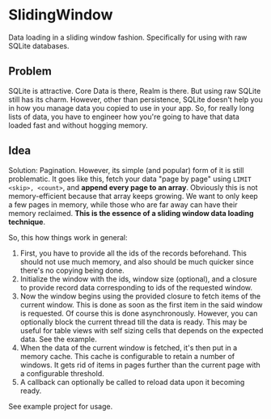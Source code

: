 # SlidingWindow
Data loading in a sliding window fashion. Specifically for using with raw SQLite databases.

## Problem
SQLite is attractive. Core Data is there, Realm is there. But using raw SQLite still has its charm.
However, other than persistence, SQLite doesn't help you in how you manage data you copied to use in your app.
So, for really long lists of data, you have to engineer how you're going to have that data loaded fast and without hogging memory.

## Idea
Solution: Pagination. However, its simple (and popular) form of it is still problematic.
It goes like this, fetch your data "page by page" using `LIMIT <skip>, <count>`, and **append every page to an array**. Obviously this is not memory-efficient because that array keeps growing. We want to only keep a few pages in memory, while those who are far away can have their memory reclaimed.
**This is the essence of a sliding window data loading technique**.

So, this how things work in general:
1. First, you have to provide all the ids of the records beforehand. This should not use much memory, and also should be much quicker since there's no copying being done.
2. Initialize the window with the ids, window size (optional), and a closure to provide record data corresponding to ids of the requested window.
3. Now the window begins using the provided closure to fetch items of the current window. This is done as soon as the first item in the said window is requested.
Of course this is done asynchronously. However, you can optionally block the current thread till the data is ready. This may be useful for table views with self sizing cells that depends on the expected data. See the example.
4. When the data of the current window is fetched, it's then put in a memory cache. This cache is configurable to retain a number of windows. It gets rid of items in pages further than the current page with a configurable threshold.
5. A callback can optionally be called to reload data upon it becoming ready.

See example project for usage.

